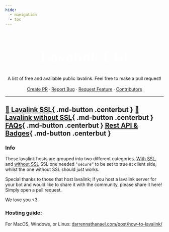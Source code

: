 ```yaml
---
hide:
  - navigation
  - toc
---
```

<div align="center">
<h1 style="font-family:Gotham SSm A;font-size: 3.5em;font-weight: 800;color: white;line-height: 1.1;">Lavalink List</h1>
  <p align="center">
    A list of free and available public lavalink. Feel free to make a pull request!
    <br />
    <br />
    <a href="https://github.com/DarrenOfficial/lavalink-list/pulls">Create PR</a>
    ·
    <a href="mailto:noc@darrennathanael.com">Report Bug</a>
    ·
    <a href="mailto:noc@darrennathanael.com">Request Feature</a>
    ·
    <a href="https://github.com/DarrenOfficial/lavalink-list/graphs/contributors">Contributors</a>
  </p>
</div>



---
[📃 Lavalink SSL](SSL/lavalink-with-ssl.md){ .md-button .centerbut }
[📜 Lavalink without SSL](NoSSL/lavalink-without-ssl.md){ .md-button .centerbut }
[FAQs](FAQ/frequently-asked-questions.md){ .md-button .centerbut }
[Rest API & Badges](/rest-api-badges){ .md-button .centerbut }
---

### Info
These lavalink hosts are grouped into two different categories.
[With SSL](https://lavalink-list.darrennathanael.com/SSL/lavalink-with-ssl/), and [without SSL](https://lavalink-list.darrennathanael.com/NoSSL/lavalink-without-ssl/)
SSL one needed `”secure”` to be set to true at client side, whilst the one without SSL should just works.


Special thanks to those that host lavalink; if you host a lavalink server for your bot and would like to share it with the community, please share it here! Simply open a pull request.

We love you <3

### Hosting guide:

For MacOS, Windows, or Linux: [darrennathanael.com/post/how-to-lavalink/](https://darrennathanael.com/post/how-to-lavalink?utm_source=lavalink-list&utm_medium=home&utm_campaign=mainmd)

<!-- Temporary removal -->
<!-- Repl.it users [repl.it/github/DarrenOfficial/lavalink-replit](https://repl.it/github/DarrenOfficial/lavalink-replit) -->

<!-- Temporary removal due isnt work anymore, tunnelbroker flagged -->
<!--  ### TunnelBroker Guide:

For default "networks" [darrennathanael.com/post/tunnelbroker-lavalink-ifup-ifdown/](https://darrennathanael.com/post/tunnelbroker-lavalink-ifup-ifdown?utm_source=lavalink-list&utm_medium=home&utm_campaign=mainmd)

For Netplan [darrennathanael.com/post/tunnelbroker-lavalink-netplan/](https://darrennathanael.com/post/tunnelbroker-lavalink-netplan?utm_source=lavalink-list&utm_medium=home&utm_campaign=mainmd)
-->


<!-- inject image ad -->
<div data-ea-style="stickybox" class="dark horizontal" data-ea-publisher="darrennathanaelcom" data-ea-type="image"></div>
